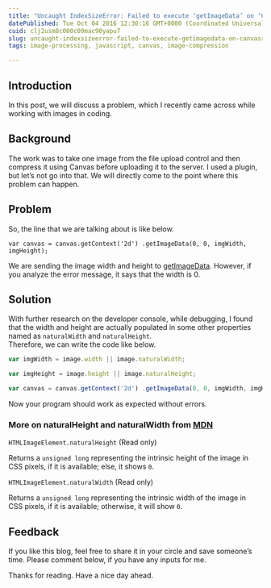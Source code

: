 ```yaml
---
title: "Uncaught IndexSizeError: Failed to execute ‘getImageData’ on ‘CanvasRenderingContext2D’: The source width is 0."
datePublished: Tue Oct 04 2016 12:30:16 GMT+0000 (Coordinated Universal Time)
cuid: clj2usm8c000c09mac90yapu7
slug: uncaught-indexsizeerror-failed-to-execute-getimagedata-on-canvasrenderingcontext2d-the-source-width-is-0
tags: image-processing, javascript, canvas, image-compression

---
```


## Introduction

In this post, we will discuss a problem, which I recently came across while working with images in coding.

## Background

The work was to take one image from the file upload control and then compress it using Canvas before uploading it to the server. I used a plugin, but let’s not go into that. We will directly come to the point where this problem can happen.

## Problem

So, the line that we are talking about is like below.

`var canvas = canvas.getContext('2d') .getImageData(0, 0, imgWidth, imgHeight);`

We are sending the image width and height to [getImageData](https://developer.mozilla.org/en-US/docs/Web/API/CanvasRenderingContext2D/getImageData). However, if you analyze the error message, it says that the width is 0.

## Solution

With further research on the developer console, while debugging, I found that the width and height are actually populated in some other properties named as `naturalWidth` and `naturalHeight`.  
Therefore, we can write the code like below.

```javascript
var imgWidth = image.width || image.naturalWidth;

var imgHeight = image.height || image.naturalHeight;

var canvas = canvas.getContext('2d') .getImageData(0, 0, imgWidth, imgHeight);
```

Now your program should work as expected without errors.

### More on naturalHeight and naturalWidth from [MDN](https://developer.mozilla.org/en-US/docs/Web/API/HTMLImageElement)

`HTMLImageElement.naturalHeight` (Read only)

Returns a `unsigned long` representing the intrinsic height of the image in CSS pixels, if it is available; else, it shows `0`.

`HTMLImageElement.naturalWidth` (Read only)

Returns a `unsigned long` representing the intrinsic width of the image in CSS pixels, if it is available; otherwise, it will show `0`.

## Feedback

If you like this blog, feel free to share it in your circle and save someone’s time. Please comment below, if you have any inputs for me.

Thanks for reading. Have a nice day ahead.